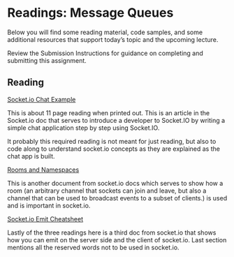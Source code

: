# Readings: Message Queues

Below you will find some reading material, code samples, and some additional resources that support today’s topic and the upcoming lecture.

Review the Submission Instructions for guidance on completing and submitting this assignment.

## Reading

[Socket.io Chat Example](https://socket.io/get-started/chat/)

This is about 11 page reading when printed out.  This is an article in the Socket.io doc that serves to introduce a developer to Socket.IO by writing a simple chat application step by step using Socket.IO.

It probably this required reading is not meant for just reading, but also to code along to understand socket.io concepts as they are explained as the chat app is built.


[Rooms and Namespaces](https://socket.io/docs/v4/rooms/)

This is another document from socket.io docs which serves to show how a room (an arbitrary channel that sockets can join and leave, but also a channel that can be used to broadcast events to a subset of clients.) is used and is important in  socket.io.

[Socket.io Emit Cheatsheet](https://socket.io/docs/v4/emit-cheatsheet/)

Lastly of the three readings here is a third doc from socket.io that shows how you can emit on the server side and the client of socket.io.  Last section mentions all the reserved words not to be used in socket.io.